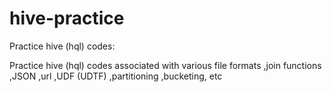 # hive-practice
Practice hive (hql) codes:

Practice hive (hql) codes associated with various file formats
,join functions
,JSON
,url
,UDF (UDTF)
,partitioning
,bucketing, etc

